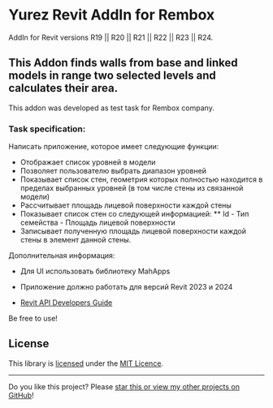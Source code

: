 
# Yurez Revit AddIn for Rembox 

AddIn for Revit versions R19 || R20 || R21 || R22 || R23 || R24.

## This Addon finds walls from base and linked models in range two selected levels and calculates their area.

This addon was developed as test task for Rembox company.

### Task specification:
Написать приложение, которое имеет следующие функции:
* 	Отображает список уровней в модели
* 	Позволяет пользователю выбрать диапазон уровней
* 	Показывает список стен, геометрия которых полностью находится в пределах выбранных уровней (в том числе стены из связанной модели)
* 	Рассчитывает площадь лицевой поверхности каждой стены
* 	Показывает список стен со следующей информацией:
	** 	Id - Тип семейства  - Площадь лицевой поверхности
* 	Записывает полученную площадь лицевой поверхности каждой стены в элемент данной стены.


Дополнительная информация:
* 	Для UI использовать библиотеку MahApps
* 	Приложение должно работать для версий Revit 2023 и 2024

* [Revit API Developers Guide](https://help.autodesk.com/view/RVT/2024/ENU/?guid=Revit_API_Revit_API_Developers_Guide_html)

Be free to use!

## License

This library is [licensed](LICENSE) under the [MIT Licence](https://en.wikipedia.org/wiki/MIT_License).

---

Do you like this project? Please [star this or view my other projects on GitHub](https://github.com/YuraDunaev?tab=repositories)!
